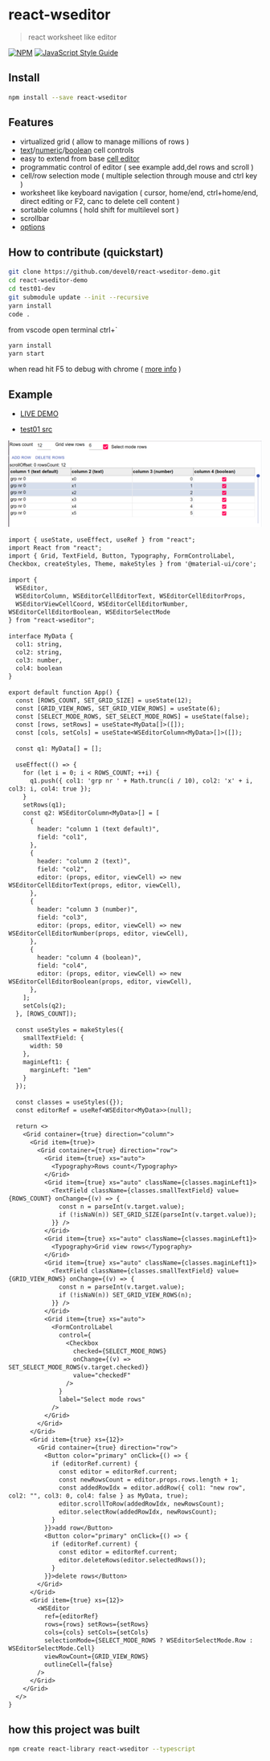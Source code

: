 # react-wseditor

> react worksheet like editor

[![NPM](https://img.shields.io/npm/v/react-wseditor.svg)](https://www.npmjs.com/package/react-wseditor) [![JavaScript Style Guide](https://img.shields.io/badge/code_style-standard-brightgreen.svg)](https://standardjs.com)

## Install

```bash
npm install --save react-wseditor
```

## Features

- virtualized grid ( allow to manage millions of rows )
- [text](https://github.com/devel0/react-wseditor/blob/master/src/WSEditorCellEditorText.tsx)/[numeric](https://github.com/devel0/react-wseditor/blob/master/src/WSEditorCellEditorNumber.tsx)/[boolean](https://github.com/devel0/react-wseditor/blob/master/src/WSEditorCellEditorBoolean.tsx) cell controls
- easy to extend from base [cell editor](https://github.com/devel0/react-wseditor/blob/master/src/WSEditorCellEditor.tsx)
- programmatic control of editor ( see example add,del rows and scroll )
- cell/row selection mode ( multiple selection through mouse and ctrl key )
- worksheet like keyboard navigation ( cursor, home/end, ctrl+home/end, direct editing or F2, canc to delete cell content )
- sortable columns ( hold shift for multilevel sort )
- scrollbar
- [options](https://github.com/devel0/react-wseditor/blob/master/src/WSEditorDefaultProps.tsx)

## How to contribute (quickstart)

```sh
git clone https://github.com/devel0/react-wseditor-demo.git
cd react-wseditor-demo
cd test01-dev
git submodule update --init --recursive
yarn install
code .
```

from vscode open terminal ctrl+`

```sh
yarn install
yarn start
```

when read hit F5 to debug with chrome ( [more info](https://github.com/devel0/react-wseditor-demo/blob/master/test01-dev/README.md) )

## Example

- [LIVE DEMO](https://codesandbox.io/s/github/devel0/react-wseditor-demo/tree/2463e459d0d9cee304a1f65e74dc40e6e07de637/test01)

- [test01 src](https://github.com/devel0/react-wseditor-demo/tree/master/test01)

![](doc/react-wseditor-example.png)

```tsx
import { useState, useEffect, useRef } from "react";
import React from "react";
import { Grid, TextField, Button, Typography, FormControlLabel, Checkbox, createStyles, Theme, makeStyles } from '@material-ui/core';

import {
  WSEditor,
  WSEditorColumn, WSEditorCellEditorText, WSEditorCellEditorProps,
  WSEditorViewCellCoord, WSEditorCellEditorNumber, WSEditorCellEditorBoolean, WSEditorSelectMode
} from "react-wseditor";

interface MyData {
  col1: string,
  col2: string,
  col3: number,
  col4: boolean
}

export default function App() {
  const [ROWS_COUNT, SET_GRID_SIZE] = useState(12);
  const [GRID_VIEW_ROWS, SET_GRID_VIEW_ROWS] = useState(6);
  const [SELECT_MODE_ROWS, SET_SELECT_MODE_ROWS] = useState(false);
  const [rows, setRows] = useState<MyData[]>([]);
  const [cols, setCols] = useState<WSEditorColumn<MyData>[]>([]);

  const q1: MyData[] = [];

  useEffect(() => {
    for (let i = 0; i < ROWS_COUNT; ++i) {
      q1.push({ col1: 'grp nr ' + Math.trunc(i / 10), col2: 'x' + i, col3: i, col4: true });
    }
    setRows(q1);
    const q2: WSEditorColumn<MyData>[] = [
      {
        header: "column 1 (text default)",
        field: "col1",
      },
      {
        header: "column 2 (text)",
        field: "col2",
        editor: (props, editor, viewCell) => new WSEditorCellEditorText(props, editor, viewCell),
      },
      {
        header: "column 3 (number)",
        field: "col3",
        editor: (props, editor, viewCell) => new WSEditorCellEditorNumber(props, editor, viewCell),
      },
      {
        header: "column 4 (boolean)",
        field: "col4",
        editor: (props, editor, viewCell) => new WSEditorCellEditorBoolean(props, editor, viewCell),
      },
    ];
    setCols(q2);
  }, [ROWS_COUNT]);

  const useStyles = makeStyles({
    smallTextField: {
      width: 50
    },
    maginLeft1: {
      marginLeft: "1em"
    }
  });

  const classes = useStyles({});
  const editorRef = useRef<WSEditor<MyData>>(null);

  return <>
    <Grid container={true} direction="column">
      <Grid item={true}>
        <Grid container={true} direction="row">
          <Grid item={true} xs="auto">
            <Typography>Rows count</Typography>
          </Grid>
          <Grid item={true} xs="auto" className={classes.maginLeft1}>
            <TextField className={classes.smallTextField} value={ROWS_COUNT} onChange={(v) => {
              const n = parseInt(v.target.value);
              if (!isNaN(n)) SET_GRID_SIZE(parseInt(v.target.value));
            }} />
          </Grid>
          <Grid item={true} xs="auto" className={classes.maginLeft1}>
            <Typography>Grid view rows</Typography>
          </Grid>
          <Grid item={true} xs="auto" className={classes.maginLeft1}>
            <TextField className={classes.smallTextField} value={GRID_VIEW_ROWS} onChange={(v) => {
              const n = parseInt(v.target.value);
              if (!isNaN(n)) SET_GRID_VIEW_ROWS(n);
            }} />
          </Grid>
          <Grid item={true} xs="auto">
            <FormControlLabel
              control={
                <Checkbox
                  checked={SELECT_MODE_ROWS}
                  onChange={(v) => SET_SELECT_MODE_ROWS(v.target.checked)}
                  value="checkedF"
                />
              }
              label="Select mode rows"
            />
          </Grid>
        </Grid>
      </Grid>
      <Grid item={true} xs={12}>
        <Grid container={true} direction="row">
          <Button color="primary" onClick={() => {
            if (editorRef.current) {
              const editor = editorRef.current;
              const newRowsCount = editor.props.rows.length + 1;
              const addedRowIdx = editor.addRow({ col1: "new row", col2: "", col3: 0, col4: false } as MyData, true);
              editor.scrollToRow(addedRowIdx, newRowsCount);
              editor.selectRow(addedRowIdx, newRowsCount);
            }
          }}>add row</Button>
          <Button color="primary" onClick={() => {
            if (editorRef.current) {
              const editor = editorRef.current;
              editor.deleteRows(editor.selectedRows());
            }
          }}>delete rows</Button>
        </Grid>
      </Grid>
      <Grid item={true} xs={12}>
        <WSEditor
          ref={editorRef}
          rows={rows} setRows={setRows}
          cols={cols} setCols={setCols}
          selectionMode={SELECT_MODE_ROWS ? WSEditorSelectMode.Row : WSEditorSelectMode.Cell}
          viewRowCount={GRID_VIEW_ROWS}
          outlineCell={false}
        />
      </Grid>
    </Grid>
  </>
}
```

## how this project was built

```sh
npm create react-library react-wseditor --typescript
```

